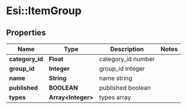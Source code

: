 # Esi::ItemGroup

## Properties
Name | Type | Description | Notes
------------ | ------------- | ------------- | -------------
**category_id** | **Float** | category_id number | 
**group_id** | **Integer** | group_id integer | 
**name** | **String** | name string | 
**published** | **BOOLEAN** | published boolean | 
**types** | **Array&lt;Integer&gt;** | types array | 


